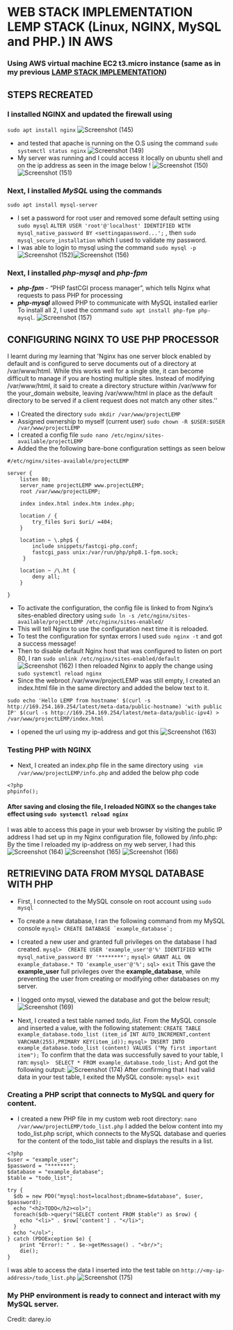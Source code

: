 # WEB STACK IMPLEMENTATION LEMP STACK (Linux, **NGINX**, MySQL and PHP.) IN AWS
### Using AWS virtual machine EC2 t3.micro instance (same as in my previous [LAMP STACK IMPLEMENTATION](https://github.com/Mhoet/devops-pbl/blob/main/lamp-stack-implmentation.md))
## STEPS RECREATED
### I installed **NGINX** and updated the firewall using 
```sudo apt install nginx```
![Screenshot (145)](https://github.com/Mhoet/devops-pbl/assets/81827857/bc8932e1-4839-41aa-ac4c-d21f0b2b6939)
- and tested that apache is running on the O.S using the command ```sudo systemctl status nginx```
![Screenshot (149)](https://github.com/Mhoet/devops-pbl/assets/81827857/d5a59b7e-f400-491d-b095-b71c2d920dd6)
- My server was running and I could access it locally on ubuntu shell and on the ip address as seen in the image below !
![Screenshot (150)](https://github.com/Mhoet/devops-pbl/assets/81827857/0c4bdfe7-f0b4-4d85-a788-e00e11d4a4e1)
![Screenshot (151)](https://github.com/Mhoet/devops-pbl/assets/81827857/e17e6fa4-4030-4876-bb49-584c89b36ca0)
 ### Next, I installed ***MySQL*** using the commands
 ```sudo apt install mysql-server```
- I set a password for root user and removed some default setting using ```sudo mysql```
 ```ALTER USER 'root'@'localhost' IDENTIFIED WITH mysql_native_password BY <settingapassword...';``` , 
 then ```sudo mysql_secure_installation``` which I used to validate my password. 
 - I was able to login to mysql using the command ```sudo mysql -p```  
![Screenshot (152)](https://github.com/Mhoet/devops-pbl/assets/81827857/7d2123ac-c41c-431f-a398-55202d19212d)![Screenshot (156)](https://github.com/Mhoet/devops-pbl/assets/81827857/d08e5bb4-eba2-4309-a03b-28da8a597e7a)

  ### Next, I installed ***php-mysql***  and ***php-fpm***
  - ***php-fpm*** - “PHP fastCGI process manager”, which tells Nginx what requests to pass PHP for processing
  -  ***php-mysql***  allowed PHP to communicate with MySQL installed earlier 
  To install all 2, I used the command ```sudo apt install php-fpm php-mysql```.
![Screenshot (157)](https://github.com/Mhoet/devops-pbl/assets/81827857/a0f9b367-6b6d-478c-8d3d-92d8df2d039a)
## CONFIGURING NGINX TO USE PHP PROCESSOR
I learnt during my learning that 'Nginx has one server block enabled by default and is configured to serve documents out of a directory at /var/www/html. While this works well for a single site, it can become difficult to manage if you are hosting multiple sites. Instead of modifying /var/www/html, it said to create a directory structure within /var/www for the your_domain website, leaving /var/www/html in place as the default directory to be served if a client request does not match any other sites.''
- I Created the directory ```sudo mkdir /var/www/projectLEMP ```
- Assigned ownership to myself (current user) ```sudo chown -R $USER:$USER /var/www/projectLEMP ```
- I created a config file ```sudo nano /etc/nginx/sites-available/projectLEMP```
- Added the the following bare-bone configuration settings as seen below
```
#/etc/nginx/sites-available/projectLEMP

server {
    listen 80;
    server_name projectLEMP www.projectLEMP;
    root /var/www/projectLEMP;

    index index.html index.htm index.php;

    location / {
        try_files $uri $uri/ =404;
    }

    location ~ \.php$ {
        include snippets/fastcgi-php.conf;
        fastcgi_pass unix:/var/run/php/php8.1-fpm.sock;
     }

    location ~ /\.ht {
        deny all;
    }

}
```
- To activate the configuration, the config file is linked to from Nginx’s sites-enabled directory using 
```sudo ln -s /etc/nginx/sites-available/projectLEMP /etc/nginx/sites-enabled/```
- This will tell Nginx to use the configuration next time it is reloaded. 
- To test the configuration for syntax errors I used ```sudo nginx -t``` and got a success message!
- Then to disable default Nginx host that was configured to listen on port 80, I ran ```sudo unlink /etc/nginx/sites-enabled/default```
![Screenshot (162)](https://github.com/Mhoet/devops-pbl/assets/81827857/6d0561fe-13e3-456f-9a63-6e46dee61910)
I then reloaded Nginx to apply the change using ```sudo systemctl reload nginx```
- Since the webroot /var/www/projectLEMP was still empty, I created an index.html file in the same directory and added the below text to it. 
 ```
sudo echo 'Hello LEMP from hostname' $(curl -s http://169.254.169.254/latest/meta-data/public-hostname) 'with public IP' $(curl -s http://169.254.169.254/latest/meta-data/public-ipv4) > /var/www/projectLEMP/index.html
```
- I opened the url using my ip-address and got this
![Screenshot (163)](https://github.com/Mhoet/devops-pbl/assets/81827857/08d2ca7d-54ff-4225-999f-d827d077d0e3)
### Testing PHP with NGINX
- Next, I created an index.php file in the same directory using ```
vim /var/www/projectLEMP/info.php``` and added the below php code 
```
<?php
phpinfo();
```
#### After saving and closing the file, I reloaded NGINX so the changes take effect using ```sudo systemctl reload nginx```
I was able to access this page in your web browser by visiting the public IP address I had set up in my Nginx configuration file, followed by /info.php:
By the time I reloaded my ip-address on my web server, I had this 
![Screenshot (164)](https://github.com/Mhoet/devops-pbl/assets/81827857/ce2db20e-94f2-444b-a743-757c7b22c7d5)
![Screenshot (165)](https://github.com/Mhoet/devops-pbl/assets/81827857/527d688d-42aa-4d3a-a1c8-f389cbc605fe)
![Screenshot (166)](https://github.com/Mhoet/devops-pbl/assets/81827857/5110578d-3610-41df-85ad-000eea05331b)
## RETRIEVING DATA FROM MYSQL DATABASE WITH PHP
- First, I connected to the MySQL console on root account using ```sudo mysql```
- To create a new database, I ran the following command from my MySQL console ```mysql> CREATE DATABASE `example_database`;```
- I created a new user and granted full privileges on the database I had created.
```mysql>  CREATE USER 'example_user'@'%' IDENTIFIED WITH mysql_native_password BY '********';```
```mysql> GRANT ALL ON example_database.* TO 'example_user'@'%';```
```sql> exit```
This gave the **example_user**  full privileges over the **example_database**, while preventing the user from creating or modifying other databases on my server.
- I logged onto mysql, viewed the database and got the below result;
![Screenshot (169)](https://github.com/Mhoet/devops-pbl/assets/81827857/5bcc942f-feff-44dd-97d7-5082bf4fb204)

- Next, I created a test table named *todo_list.* From the MySQL console and inserted a value, with the following statement:
```CREATE TABLE example_database.todo_list (item_id INT AUTO_INCREMENT,content VARCHAR(255),PRIMARY KEY(item_id));```
```mysql> INSERT INTO example_database.todo_list (content) VALUES ("My first important item");```
To confirm that the data was successfully saved to your table, I ran:
```mysql>  SELECT * FROM example_database.todo_list;```
And got the following output:
![Screenshot (174)](https://github.com/Mhoet/devops-pbl/assets/81827857/33480b88-b5b9-4c04-bec9-fa61e6977b70)
After confirming that I had valid data in your test table, I exited the MySQL console:
```mysql> exit```
### Creating a PHP script that connects to MySQL and query for content. 
- I created a new PHP file in my custom web root directory: ```nano /var/www/projectLEMP/todo_list.php```
I added the below content into my todo_list.php script, which connects to the MySQL database and queries for the content of the todo_list table and displays the results in a list.
```
<?php
$user = "example_user";
$password = "*******";
$database = "example_database";
$table = "todo_list";

try {
  $db = new PDO("mysql:host=localhost;dbname=$database", $user, $password);
  echo "<h2>TODO</h2><ol>";
  foreach($db->query("SELECT content FROM $table") as $row) {
    echo "<li>" . $row['content'] . "</li>";
  }
  echo "</ol>";
} catch (PDOException $e) {
    print "Error!: " . $e->getMessage() . "<br/>";
    die();
} 
```
I was able to access the data I inserted into the test table on ```http://<my-ip-address>/todo_list.php```
 ![Screenshot (175)](https://github.com/Mhoet/devops-pbl/assets/81827857/a3a6dff5-e81e-4d81-ab39-12b7f977d82b)
### My PHP environment is ready to connect and interact with my MySQL server.

Credit: darey.io
